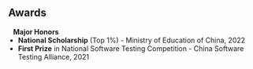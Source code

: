 ## Awards

<h4 style="margin:0 10px 0;">Major Honors</h4>

<ul style="margin:0 0 5px; list-style-type: disc; padding-left: 20px;">
  <li><strong>National Scholarship</strong> (Top 1%) - Ministry of Education of China, 2022</li>
  <li><strong>First Prize</strong> in National Software Testing Competition - China Software Testing Alliance, 2021</li>
</ul>
